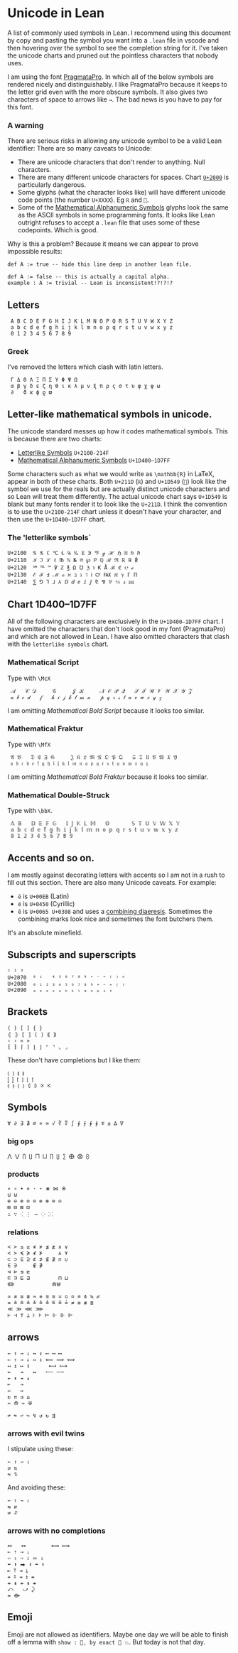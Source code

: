 # Unicode in Lean

A list of commonly used symbols in Lean. 
I recommend using this document by copy and pasting the symbol you want into a `.lean` file in vscode and then hovering over the symbol to see the completion string for it. 
I've taken the unicode charts and pruned out the pointless characters that nobody uses.

I am using the font [PragmataPro](https://www.fsd.it/shop/fonts/pragmatapro/?attribute_weights=PragmataPro+Regular+with+PP+Mono+Regular&attribute_license-for=desktop). 
In which all of the below symbols are rendered nicely and distinguishably.
I like PragmataPro because it keeps to the letter grid even with the more obscure symbols. It also gives two characters of space to arrows like `→`. The bad news is you have to pay for this font.

### A warning
There are serious risks in allowing any unicode symbol to be a valid Lean identifier:
There are so many caveats to Unicode:
- There are unicode characters that don't render to anything. Null characters.
- There are many different unicode characters for spaces. Chart [`U+2000`](http://www.unicode.org/charts/PDF/U2000.pdf) is particularly dangerous.
- Some glyphs (what the character looks like) will have different unicode code points (the number `U+XXXX`). Eg `ℝ` and `𝕉`.
- Some of the [Mathematical Alphanumeric Symbols](http://www.unicode.org/charts/PDF/U1D400.pdf) glyphs look the same as the ASCII symbols in some programming fonts. It looks like Lean outright refuses to accept a `.lean` file that uses some of these codepoints. Which is good.

Why is this a problem? Because it means we can appear to prove impossible results:
```lean
def A := true -- hide this line deep in another lean file.

def Α := false -- this is actually a capital alpha.
example : A := trivial -- Lean is inconsistent!?!?!?
```

## Letters
```
 A B C D E F G H I J K L M N O P Q R S T U V W X Y Z
 a b c d e f g h i j k l m n o p q r s t u v w x y z
 0 1 2 3 4 5 6 7 8 9
```
### Greek
I've removed the letters which clash with latin letters.
```
 Γ Δ Θ Λ Ξ Π Σ Υ Φ Ψ Ω
 α β γ δ ε ζ η θ ι κ λ μ ν ξ π ρ ς σ τ υ φ χ ψ ω 
 ∂   ϑ ϰ ϕ ϱ ϖ
```
## Letter-like mathematical symbols in unicode.
The unicode standard messes up how it codes mathematical symbols. This is because there are two charts:
- [Letterlike Symbols](http://www.unicode.org/charts/PDF/U2100.pdf) `U+2100-214F`
- [Mathematical Alphanumeric Symbols](http://www.unicode.org/charts/PDF/U1D400.pdf) `U+1D400–1D7FF`

Some characters such as what we would write as `\mathbb{R}` in LaTeX, appear in both of these charts. Both `U+211D` (`ℝ`) and `U+1D549` (`𝕉`) look like the symbol we use for the reals but are actually distinct unicode characters and so Lean will treat them differently. The actual unicode chart says `U+1D549` is blank but many fonts render it to look like the `U+211D`. I think the convention is to use the `U+2100-214F` chart unless it doesn't have your character, and then use the `U+1D400–1D7FF` chart.
### The 'letterlike symbols`
```
U+2100  ℀ ℁ ℂ ℃ ℄ ℅ ℆ ℇ ℈ ℉ ℊ ℋ ℌ ℍ ℎ ℏ
U+2110  ℐ ℑ ℒ ℓ ℔ ℕ № ℗ ℘ ℙ ℚ ℛ ℜ ℝ ℞ ℟
U+2120  ℠ ℡ ™ ℣ ℤ ℥ Ω ℧ ℨ ℩ K Å ℬ ℭ ℮ ℯ
U+2130  ℰ ℱ Ⅎ ℳ ℴ ℵ ℶ ℷ ℸ ℹ ℺ ℻ ℼ ℽ ℾ ℿ
U+2140  ⅀ ⅁ ⅂ ⅃ ⅄ ⅅ ⅆ ⅇ ⅈ ⅉ ⅊ ⅋ ⅌ ⅍ ⅎ ⅏
```
## Chart __1D400–1D7FF__
All of the following characters are exclusively in the `U+1D400–1D7FF` chart. I have omitted the characters that don't look good in my font (PragmataPro) and which are not allowed in Lean. 
I have also omitted characters that clash with the `letterlike symbols` chart.
<!--
### Mathematical Bold
[WARNING] These are not in Lean yet.
```
 𝐀 𝐁 𝐂 𝐃 𝐄 𝐅 𝐆 𝐇 𝐈 𝐉 𝐊 𝐋 𝐌 𝐍 𝐎 𝐏 𝐐 𝐑 𝐒 𝐓 𝐔 𝐕 𝐖 𝐗 𝐘 𝐙 
 𝐚 𝐛 𝐜 𝐝 𝐞 𝐟 𝐠 𝐡 𝐢 𝐣 𝐤 𝐥 𝐦 𝐧 𝐨 𝐩 𝐪 𝐫 𝐬 𝐭 𝐮 𝐯 𝐰 𝐱 𝐲 𝐳 
 𝟎 𝟏 𝟐 𝟑 𝟒 𝟓 𝟔 𝟕 𝟖 𝟗 
```
### Mathematical Italic
[WARNING] These are not in Lean yet.
```
 𝐴 𝐵 𝐶 𝐷 𝐸 𝐹 𝐺 𝐻 𝐼 𝐽 𝐾 𝐿 𝑀 𝑁 𝑂 𝑃 𝑄 𝑅 𝑆 𝑇 𝑈 𝑉 𝑊 𝑋 𝑌 𝑍 
 𝑎 𝑏 𝑐 𝑑 𝑒 𝑓 𝑔 𝑕 𝑖 𝑗 𝑘 𝑙 𝑚 𝑛 𝑜 𝑝 𝑞 𝑟 𝑠 𝑡 𝑢 𝑣 𝑤 𝑥 𝑦 𝑧 
 𝛤 𝛥 𝛩 𝛬 𝛯 𝛱 𝛳 𝛴 𝛶 𝛷 𝛸 𝛹 𝛺 𝛻 
 𝛼 𝛽 𝛾 𝛿 𝜀 𝜁 𝜂 𝜃 𝜄 𝜅 𝜆 𝜇 𝜈 𝜉 𝜋 𝜌 𝜍 𝜎 𝜏 𝜐 𝜑 𝜒 𝜓 𝜔 
 𝜕 𝜖 𝜗 𝜘 𝜙 𝜚 𝜛 
```
-->
### Mathematical Script
Type with `\McX`
```
 𝒜   𝒞 𝒟     𝒢     𝒥 𝒦     𝒩 𝒪 𝒫 𝒬   𝒮 𝒯 𝒰 𝒱 𝒲 𝒳 𝒴 𝒵 
 𝒶 𝒷 𝒸 𝒹   𝒻   𝒽 𝒾 𝒿 𝓀 𝓁 𝓂 𝓃   𝓅 𝓆 𝓇 𝓈 𝓉 𝓊 𝓋 𝓌 𝓍 𝓎 𝓏 
```
I am omitting _Mathematical Bold Script_ because it looks too similar.
### Mathematical Fraktur
Type with `\MfX`
```
 𝔄 𝔅   𝔇 𝔈 𝔉 𝔊     𝔍 𝔎 𝔏 𝔐 𝔑 𝔒 𝔓 𝔔   𝔖 𝔗 𝔘 𝔙 𝔚 𝔛 𝔜   
 𝔞 𝔟 𝔠 𝔡 𝔢 𝔣 𝔤 𝔥 𝔦 𝔧 𝔨 𝔩 𝔪 𝔫 𝔬 𝔭 𝔮 𝔯 𝔰 𝔱 𝔲 𝔳 𝔴 𝔵 𝔶 𝔷 
```
I am omitting _Mathematical Bold Fraktur_ because it looks too similar.
### Mathematical Double-Struck
Type with `\bbX`.
```
 𝔸 𝔹   𝔻 𝔼 𝔽 𝔾   𝕀 𝕁 𝕂 𝕃 𝕄   𝕆       𝕊 𝕋 𝕌 𝕍 𝕎 𝕏 𝕐   
 𝕒 𝕓 𝕔 𝕕 𝕖 𝕗 𝕘 𝕙 𝕚 𝕛 𝕜 𝕝 𝕞 𝕟 𝕠 𝕡 𝕢 𝕣 𝕤 𝕥 𝕦 𝕧 𝕨 𝕩 𝕪 𝕫 
 𝟘 𝟙 𝟚 𝟛 𝟜 𝟝 𝟞 𝟟 𝟠 𝟡
```

## Accents and so on.

I am mostly against decorating letters with accents so I am not in a rush to fill out this section. There are also many Unicode caveats. For example:

- `ë` is `U+00EB` (Latin)
- `ё` is `U+0450` (Cyrillic)
- `e̎` is `U+0065 U+0308` and uses a [combining diaeresis](https://www.unicode.org/charts/PDF/U0300.pdf). Sometimes the combining marks look nice and sometimes the font butchers them.

It's an absolute minefield.

## Subscripts and superscripts

```
¹ ² ³
U+2070  ⁰ ⁱ   ⁴ ⁵ ⁶ ⁷ ⁸ ⁹ ⁺ ⁻ ⁼ ⁽ ⁾ ⁿ
U+2080  ₀ ₁ ₂ ₃ ₄ ₅ ₆ ₇ ₈ ₉ ₊ ₋ ₌ ₍ ₎
U+2090  ₐ ₑ ₒ ₓ ₔ ₕ ₖ ₗ ₘ ₙ ₚ ₛ ₜ
```

## Brackets
```
( ) [ ] { }
⦃ ⦄ ⟦ ⟧ ⟨ ⟩ ⟪ ⟫ 
‹ › « » 
⁅ ⁆ ⌈ ⌉ ⌊ ⌋ ⌜ ⌝ ⌞ ⌟
```
These don't have completions but I like them:
```
⟮ ⟯ ⟬ ⟭   
⦋ ⦌ ⦍ ⦎ ⦏ ⦐
⦉ ⦊ ⦅ ⦆ ⦇ ⦈ ⨴ ⨵
```

## Symbols
```
∀ ∂ ∃ ∄ ∅ ∝ ∞ √ ∛ ∜ ∫ ∮ ∱ ∲ ∳ ∓ ± ∆ ∇
```
### big ops
```
⋀ ⋁ ⋂ ⋃ ⨅ ⨆ ∏ ∐ ∑ ⨁ ⨂ ⨀ 
```
### products 
```
∗ ∘ ∙ ⋄ ⋅ ⋆ ⋇ ⋈ ※
⊍ ⊎ 
⊕ ⊖ ⊗ ⊘ ⊙ ⊚ ⊛ ⊜ ⊝ 
⊞ ⊟ ⊠ ⊡ 
∴ ∵ ⁖ ⋮ ⋯ ⁘ ⁙
```


### relations
```
< > ≤ ≥ ≮ ≯ ≰ ≱ ∧ ∨
≺ ≻ ≼ ≽ ⊀ ⊁     ⋏ ⋎
⊂ ⊃ ⊆ ⊇ ⊄ ⊅ ⊈ ⊉ ∩ ∪
∈ ∋     ∉ ∌
⊲ ⊳ ⊴ ⊵         
⊏ ⊐ ⊑ ⊒         ⊓ ⊔ 
⋐⋑            ⋒⋓

≃ ≄ ≅ ≇ ≈ ≉ ≊ ≋ ≍ ≎ ≏ ≐ ≑ ≒ ≓
≖ ≗ ≘ ≙ ≚ ≛ ≜ ≝ ≞ ≟ ≠ ≡ ≢ ≣
≪ ≫ ⋘ ⋙
⊢ ⊣ ⊤ ⊥ ⊦ ⊧ ⊨ ⊩ ⊪ ⊫
```
## arrows
```
← ↑ → ↓ ↔ ↕ ⟵ ⟶ ⟷
⇐ ⇑ ⇒ ⇓ ⇔ ⇕ ⟸ ⟹ ⟺
↤ ↥ ↦ ↧      ⟻ ⟼
⇜   ⇝   ↭   ⬳ ⟿ 
↞ ↟ ↠ ↡ 
↜   ↝ 
↢   ↣ 
⇇ ⇈ ⇉ ⇊ 
⇚ ⟰ ⇛ ⟱

↫ ↬ ↩ ↪ ↯ ↺ ↻ ⇶
```
### arrows with evil twins
I stipulate using these:
```
↼ ↾ ⇀ ⇂  
⇄ ⇅ 
⇋ ⥮
```
And avoiding these:
``` 
↽ ↿ ⇁ ⇃
⇆ ⇵
⇌ ⥯ 
```
### arrows with no completions
```
⤆   ⤇        ⟽ ⟾
⇠ ⇡ ⇢ ⇣
⇦ ⇧ ⇨ ⇩ ⬄ ⇳
⬅ ⬆ ⮕ ⬇ ⬌ ⬍
⇤ ⤒ ⇥ ⤓
⇷ ⤉ ⇸ ⤈ ⇹  
⇺ ⇞ ⇻ ⇟ ⇼
⤺   ⤻ ⤸ 
⇴ ⟴
```

## Emoji

Emoji are not allowed as identifiers. Maybe one day we will be able to finish off a lemma with `show : 🤯, by exact 💩 💥`. But today is not that day.